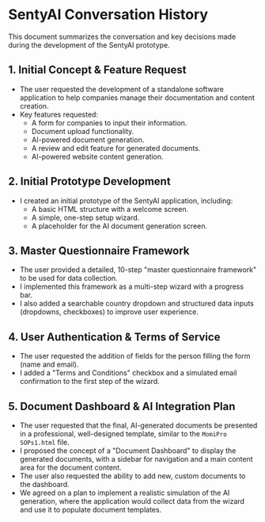 
# SentyAI Conversation History

This document summarizes the conversation and key decisions made during the development of the SentyAI prototype.

## 1. Initial Concept & Feature Request

- The user requested the development of a standalone software application to help companies manage their documentation and content creation.
- Key features requested:
    - A form for companies to input their information.
    - Document upload functionality.
    - AI-powered document generation.
    - A review and edit feature for generated documents.
    - AI-powered website content generation.

## 2. Initial Prototype Development

- I created an initial prototype of the SentyAI application, including:
    - A basic HTML structure with a welcome screen.
    - A simple, one-step setup wizard.
    - A placeholder for the AI document generation screen.

## 3. Master Questionnaire Framework

- The user provided a detailed, 10-step "master questionnaire framework" to be used for data collection.
- I implemented this framework as a multi-step wizard with a progress bar.
- I also added a searchable country dropdown and structured data inputs (dropdowns, checkboxes) to improve user experience.

## 4. User Authentication & Terms of Service

- The user requested the addition of fields for the person filling the form (name and email).
- I added a "Terms and Conditions" checkbox and a simulated email confirmation to the first step of the wizard.

## 5. Document Dashboard & AI Integration Plan

- The user requested that the final, AI-generated documents be presented in a professional, well-designed template, similar to the `MomiPro SOPs1.html` file.
- I proposed the concept of a "Document Dashboard" to display the generated documents, with a sidebar for navigation and a main content area for the document content.
- The user also requested the ability to add new, custom documents to the dashboard.
- We agreed on a plan to implement a realistic simulation of the AI generation, where the application would collect data from the wizard and use it to populate document templates.
